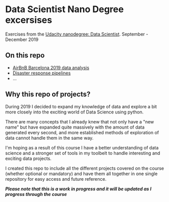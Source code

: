 
# Data Scientist Nano Degree excersises
Exercises from the <a href="https://www.udacity.com/course/data-scientist-nanodegree--nd025">Udacity nanodegree: Data Scientist</a>. September - December 2019

## On this repo
<ul>
    <li> <a href="./AirBnB-BCN/README.md">AirBnB Barcelona 2019 data analysis</a> </li>
    <li> <a href="./Disaster-response-pipelines/readme.md">Disaster response pipelines</a></li>
    <li>...</li>
    
</ul>

## Why this repo of projects?

During 2019 I decided to expand my knowledge of data and explore a bit more closely into the exciting world of Data Science using python. 

There are many concepts that I already knew that not only have a "new name" but have expanded quite massively with the amount of data generated every second, and more established methods of exploration of data cannot handle them in the same way. 

I'm hoping as a result of this course I have a better understanding of data science and a stronger set of tools in my toolbelt to handle interesting and exciting data projects.

I created this repo to include all the different projects covered on the course (whether optional or mandatory) and have them all together in one single repository for easy access and future reference.

<i><b>Please note that this is a work in progress and it will be updated as I progress through the course</b></i>
